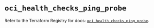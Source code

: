 # `oci_health_checks_ping_probe`

Refer to the Terraform Registry for docs: [`oci_health_checks_ping_probe`](https://registry.terraform.io/providers/hashicorp/oci/7.19.0/docs/resources/health_checks_ping_probe).
